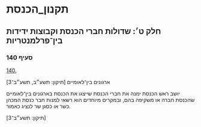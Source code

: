 # תקנון_הכנסת

## חלק ט׳: שדולות חברי הכנסת וקבוצות ידידות בין־פרלמנטריות

### סעיף 140

[140.](https://he.wikisource.org/wiki/%D7%AA%D7%A7%D7%A0%D7%95%D7%9F_%D7%94%D7%9B%D7%A0%D7%A1%D7%AA#%D7%A1%D7%A2%D7%99%D7%A3_140)

ארגונים בין־לאומיים [תיקון: תשע״ב, תשע״ב־3]

יושב ראש הכנסת ימנה את חברי הכנסת שייצגו את הכנסת בארגונים בין־לאומיים שהכנסת חברה או משקיפה בהם, ובמקרים מיוחדים הוא רשאי למנות חבר כנסת המכהן כשר או כסגן שר לנציג כאמור.

[תיקון: תשע״ב־3]